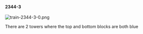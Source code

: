 #### 2344-3
![train-2344-3-0.png](https://github.com/lil-lab/nlvr/raw/master/nlvr/train/images/16/train-2344-3-0.png "train-2344-3-0.png")

There are 2 towers where the top and bottom blocks are both blue